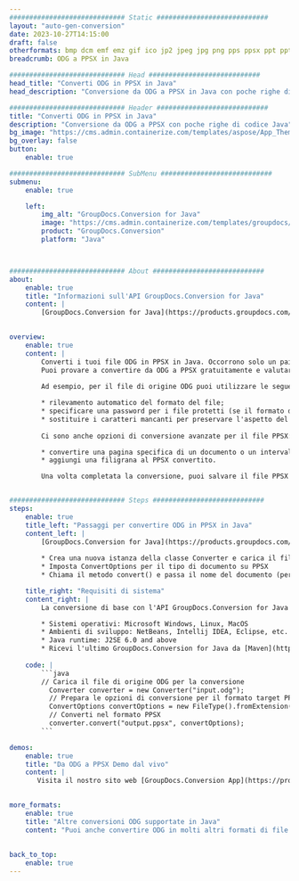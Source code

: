```yaml
---
############################# Static ############################
layout: "auto-gen-conversion"
date: 2023-10-27T14:15:00
draft: false
otherformats: bmp dcm emf emz gif ico jp2 jpeg jpg png pps ppsx ppt pptx psb psd svg svgz tga tif tiff webp wmf wmz
breadcrumb: ODG a PPSX in Java

############################# Head ############################
head_title: "Converti ODG in PPSX in Java"
head_description: "Conversione da ODG a PPSX in Java con poche righe di codice. Converti oltre 160 formati di file utilizzando l'API di conversione dei documenti GroupDocs per Java"

############################# Header ############################
title: "Converti ODG in PPSX in Java"
description: "Conversione da ODG a PPSX con poche righe di codice Java"
bg_image: "https://cms.admin.containerize.com/templates/aspose/App_Themes/V3/images/bg/header1.png"
bg_overlay: false
button:
    enable: true

############################# SubMenu ############################
submenu:
    enable: true

    left:
        img_alt: "GroupDocs.Conversion for Java"
        image: "https://cms.admin.containerize.com/templates/groupdocs/images/product-logos/90x90-noborder/groupdocs-conversion-java.png"
        product: "GroupDocs.Conversion"
        platform: "Java"



############################# About ############################
about:
    enable: true
    title: "Informazioni sull'API GroupDocs.Conversion for Java"
    content: |
        [GroupDocs.Conversion for Java](https://products.groupdocs.com/conversion/java/) è un'API di conversione di formati di file avanzata per la conversione tra formati di immagini e documenti popolari come Microsoft Office, OpenDocument, PDF, HTML, e-mail, CAD. e molto altro ancora con poche righe di codice. L'API nativa rileva automaticamente i formati dei documenti originali e offre molte opzioni per personalizzare i documenti convertiti. Insieme alla funzione di estrazione delle informazioni da un documento, supporta anche la memorizzazione nella cache dei risultati della conversione sul disco locale per impostazione predefinita. Tuttavia, qualsiasi tipo di archiviazione della cache può essere supportato implementando le interfacce appropriate: Amazon S3, Dropbox, Google Drive, Windows Azure, Reddis o qualsiasi altro.
    

overview:
    enable: true
    content: |
        Converti i tuoi file ODG in PPSX in Java. Occorrono solo un paio di righe di codice Java su qualsiasi piattaforma di tua scelta, come Windows, Linux, macOS.
        Puoi provare a convertire da ODG a PPSX gratuitamente e valutare la qualità dei risultati della conversione. Insieme a semplici script di conversione file, puoi provare opzioni più sofisticate per caricare il file sorgente ODG e memorizzare l'output PPSX. 
        
        Ad esempio, per il file di origine ODG puoi utilizzare le seguenti opzioni di caricamento:

        * rilevamento automatico del formato del file;
        * specificare una password per i file protetti (se il formato del file lo supporta);
        * sostituire i caratteri mancanti per preservare l'aspetto del documento.
        
        Ci sono anche opzioni di conversione avanzate per il file PPSX:

        * convertire una pagina specifica di un documento o un intervallo di pagine;
        * aggiungi una filigrana al PPSX convertito.

        Una volta completata la conversione, puoi salvare il file PPSX nel tuo percorso file locale o in qualsiasi archivio di terze parti come FTP, Amazon S3, Google Drive, Dropbox ecc. Nota: per convertire ODG a PPSX, non è necessario installare alcun software aggiuntivo, come MS Office, Open Office, Adobe Acrobat Reader ecc.


############################# Steps ############################
steps:
    enable: true
    title_left: "Passaggi per convertire ODG in PPSX in Java"
    content_left: |
        [GroupDocs.Conversion for Java](https://products.groupdocs.com/conversion/java/) consente agli sviluppatori di convertire facilmente il file ODG in PPSX con poche righe di codice.
        
        * Crea una nuova istanza della classe Converter e carica il file ODG con il percorso completo
        * Imposta ConvertOptions per il tipo di documento su PPSX
        * Chiama il metodo convert() e passa il nome del documento (percorso completo) e il formato (PPSX) come parametro

    title_right: "Requisiti di sistema"
    content_right: |
        La conversione di base con l'API GroupDocs.Conversion for Java può essere eseguita con poche righe di codice. Le nostre API sono supportate su tutte le principali piattaforme e sistemi operativi. Prima di eseguire il codice seguente, assicurati di avere i seguenti prerequisiti installati sul tuo sistema.

        * Sistemi operativi: Microsoft Windows, Linux, MacOS
        * Ambienti di sviluppo: NetBeans, Intellij IDEA, Eclipse, etc.
        * Java runtime: J2SE 6.0 and above
        * Ricevi l'ultimo GroupDocs.Conversion for Java da [Maven](https://repository.groupdocs.com/webapp/#/artifacts/browse/tree/General/repo/com/groupdocs/groupdocs-conversion)
         
    code: |
        ```java    
        // Carica il file di origine ODG per la conversione
          Converter converter = new Converter("input.odg");
          // Prepara le opzioni di conversione per il formato target PPSX
          ConvertOptions convertOptions = new FileType().fromExtension("ppsx").getConvertOptions();
          // Converti nel formato PPSX
          converter.convert("output.ppsx", convertOptions);
        ```

demos:
    enable: true
    title: "Da ODG a PPSX Demo dal vivo"
    content: |
       Visita il nostro sito web [GroupDocs.Conversion App](https://products.groupdocs.app/conversion/family) e prova subito la conversione da ODG a PPSX. La demo gratuita ha i seguenti vantaggi
          

more_formats:
    enable: true
    title: "Altre conversioni ODG supportate in Java"
    content: "Puoi anche convertire ODG in molti altri formati di file. Si prega di consultare l'elenco di seguito."
       
       
back_to_top:
    enable: true
---
```

